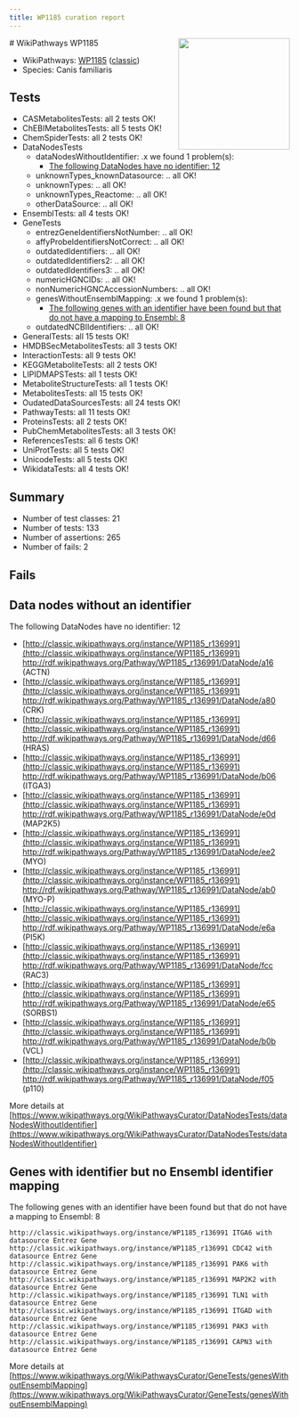 ```yaml
---
title: WP1185 curation report
---
```


<img style="float: right; width: 200px" src="https://upload.wikimedia.org/wikipedia/commons/thumb/8/83/Wplogo_with_text_500.png/640px-Wplogo_with_text_500.png" />
# WikiPathways WP1185

* WikiPathways: [WP1185](https://wikipathways.org/pathways/WP1185) ([classic](https://classic.wikipathways.org/instance/WP1185))
* Species: Canis familiaris
## Tests
* CASMetabolitesTests: all 2 tests OK!
* ChEBIMetabolitesTests: all 5 tests OK!
* ChemSpiderTests: all 2 tests OK!
* DataNodesTests
    * dataNodesWithoutIdentifier: .x we found 1 problem(s):
        * [The following DataNodes have no identifier: 12](#8792c492)
    * unknownTypes_knownDatasource: .. all OK!
    * unknownTypes: .. all OK!
    * unknownTypes_Reactome: .. all OK!
    * otherDataSource: .. all OK!
* EnsemblTests: all 4 tests OK!
* GeneTests
    * entrezGeneIdentifiersNotNumber: .. all OK!
    * affyProbeIdentifiersNotCorrect: .. all OK!
    * outdatedIdentifiers: .. all OK!
    * outdatedIdentifiers2: .. all OK!
    * outdatedIdentifiers3: .. all OK!
    * numericHGNCIDs: .. all OK!
    * nonNumericHGNCAccessionNumbers: .. all OK!
    * genesWithoutEnsemblMapping: .x we found 1 problem(s):
        * [The following genes with an identifier have been found but that do not have a mapping to Ensembl: 8](#40286d8a)
    * outdatedNCBIIdentifiers: .. all OK!
* GeneralTests: all 15 tests OK!
* HMDBSecMetabolitesTests: all 3 tests OK!
* InteractionTests: all 9 tests OK!
* KEGGMetaboliteTests: all 2 tests OK!
* LIPIDMAPSTests: all 1 tests OK!
* MetaboliteStructureTests: all 1 tests OK!
* MetabolitesTests: all 15 tests OK!
* OudatedDataSourcesTests: all 24 tests OK!
* PathwayTests: all 11 tests OK!
* ProteinsTests: all 2 tests OK!
* PubChemMetabolitesTests: all 3 tests OK!
* ReferencesTests: all 6 tests OK!
* UniProtTests: all 5 tests OK!
* UnicodeTests: all 5 tests OK!
* WikidataTests: all 4 tests OK!


## Summary

* Number of test classes: 21
* Number of tests: 133
* Number of assertions: 265
* Number of fails: 2

## Fails

<a name="8792c492" />

## Data nodes without an identifier

The following DataNodes have no identifier: 12

* [http://classic.wikipathways.org/instance/WP1185_r136991](http://classic.wikipathways.org/instance/WP1185_r136991) http://rdf.wikipathways.org/Pathway/WP1185_r136991/DataNode/a16 (ACTN)
* [http://classic.wikipathways.org/instance/WP1185_r136991](http://classic.wikipathways.org/instance/WP1185_r136991) http://rdf.wikipathways.org/Pathway/WP1185_r136991/DataNode/a80 (CRK)
* [http://classic.wikipathways.org/instance/WP1185_r136991](http://classic.wikipathways.org/instance/WP1185_r136991) http://rdf.wikipathways.org/Pathway/WP1185_r136991/DataNode/d66 (HRAS)
* [http://classic.wikipathways.org/instance/WP1185_r136991](http://classic.wikipathways.org/instance/WP1185_r136991) http://rdf.wikipathways.org/Pathway/WP1185_r136991/DataNode/b06 (ITGA3)
* [http://classic.wikipathways.org/instance/WP1185_r136991](http://classic.wikipathways.org/instance/WP1185_r136991) http://rdf.wikipathways.org/Pathway/WP1185_r136991/DataNode/e0d (MAP2K5)
* [http://classic.wikipathways.org/instance/WP1185_r136991](http://classic.wikipathways.org/instance/WP1185_r136991) http://rdf.wikipathways.org/Pathway/WP1185_r136991/DataNode/ee2 (MYO)
* [http://classic.wikipathways.org/instance/WP1185_r136991](http://classic.wikipathways.org/instance/WP1185_r136991) http://rdf.wikipathways.org/Pathway/WP1185_r136991/DataNode/ab0 (MYO-P)
* [http://classic.wikipathways.org/instance/WP1185_r136991](http://classic.wikipathways.org/instance/WP1185_r136991) http://rdf.wikipathways.org/Pathway/WP1185_r136991/DataNode/e6a (PI5K)
* [http://classic.wikipathways.org/instance/WP1185_r136991](http://classic.wikipathways.org/instance/WP1185_r136991) http://rdf.wikipathways.org/Pathway/WP1185_r136991/DataNode/fcc (RAC3)
* [http://classic.wikipathways.org/instance/WP1185_r136991](http://classic.wikipathways.org/instance/WP1185_r136991) http://rdf.wikipathways.org/Pathway/WP1185_r136991/DataNode/e65 (SORBS1)
* [http://classic.wikipathways.org/instance/WP1185_r136991](http://classic.wikipathways.org/instance/WP1185_r136991) http://rdf.wikipathways.org/Pathway/WP1185_r136991/DataNode/b0b (VCL)
* [http://classic.wikipathways.org/instance/WP1185_r136991](http://classic.wikipathways.org/instance/WP1185_r136991) http://rdf.wikipathways.org/Pathway/WP1185_r136991/DataNode/f05 (p110)


More details at [https://www.wikipathways.org/WikiPathwaysCurator/DataNodesTests/dataNodesWithoutIdentifier](https://www.wikipathways.org/WikiPathwaysCurator/DataNodesTests/dataNodesWithoutIdentifier)

<a name="40286d8a" />

## Genes with identifier but no Ensembl identifier mapping

The following genes with an identifier have been found but that do not have a mapping to Ensembl: 8
```
http://classic.wikipathways.org/instance/WP1185_r136991 ITGA6 with datasource Entrez Gene
http://classic.wikipathways.org/instance/WP1185_r136991 CDC42 with datasource Entrez Gene
http://classic.wikipathways.org/instance/WP1185_r136991 PAK6 with datasource Entrez Gene
http://classic.wikipathways.org/instance/WP1185_r136991 MAP2K2 with datasource Entrez Gene
http://classic.wikipathways.org/instance/WP1185_r136991 TLN1 with datasource Entrez Gene
http://classic.wikipathways.org/instance/WP1185_r136991 ITGAD with datasource Entrez Gene
http://classic.wikipathways.org/instance/WP1185_r136991 PAK3 with datasource Entrez Gene
http://classic.wikipathways.org/instance/WP1185_r136991 CAPN3 with datasource Entrez Gene
```

More details at [https://www.wikipathways.org/WikiPathwaysCurator/GeneTests/genesWithoutEnsemblMapping](https://www.wikipathways.org/WikiPathwaysCurator/GeneTests/genesWithoutEnsemblMapping)

